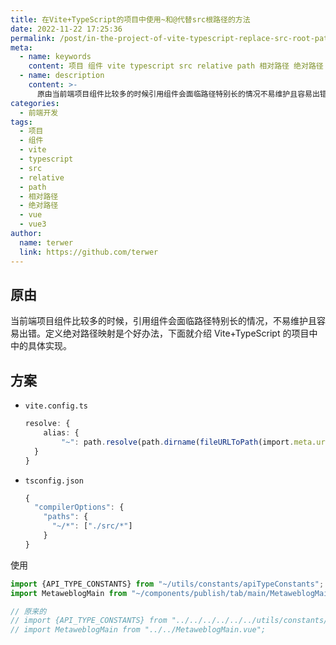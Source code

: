 ```yaml
---
title: 在Vite+TypeScript的项目中使用~和@代替src根路径的方法
date: 2022-11-22 17:25:36
permalink: /post/in-the-project-of-vite-typescript-replace-src-root-path-5ox0i.html
meta:
  - name: keywords
    content: 项目 组件 vite typescript src relative path 相对路径 绝对路径 vue vue3
  - name: description
    content: >-
      原由当前端项目组件比较多的时候引用组件会面临路径特别长的情况不易维护且容易出错。定义绝对路径映射是个好办法下面就介绍vitetypescript的项目中中的具体实现。方案​viteconfigts​resolve_{alias_{)}}​tsconfigjson​{_{_{]}}使用import{api_type_constants}fromimportmetaweblogmainfrom原来的import{api_type_constants}fromimportmetaweblogmainfrom
categories:
  - 前端开发
tags:
  - 项目
  - 组件
  - vite
  - typescript
  - src
  - relative
  - path
  - 相对路径
  - 绝对路径
  - vue
  - vue3
author:
  name: terwer
  link: https://github.com/terwer
---
```



## 原由

当前端项目组件比较多的时候，引用组件会面临路径特别长的情况，不易维护且容易出错。定义绝对路径映射是个好办法，下面就介绍 Vite+TypeScript 的项目中中的具体实现。

## 方案

* ​`vite.config.ts`​

  ```typescript
  resolve: {
      alias: {
          "~": path.resolve(path.dirname(fileURLToPath(import.meta.url)), "src"),
  	}
  }
  ```

* ​`tsconfig.json`​

  ```typescript
  {
    "compilerOptions": {
      "paths": {
        "~/*": ["./src/*"]
      }
  }
  ```

使用

```typescript
import {API_TYPE_CONSTANTS} from "~/utils/constants/apiTypeConstants";
import MetaweblogMain from "~/components/publish/tab/main/MetaweblogMain.vue";

// 原来的
// import {API_TYPE_CONSTANTS} from "../../../../../../utils/constants/apiTypeConstants";
// import MetaweblogMain from "../../MetaweblogMain.vue";
```
